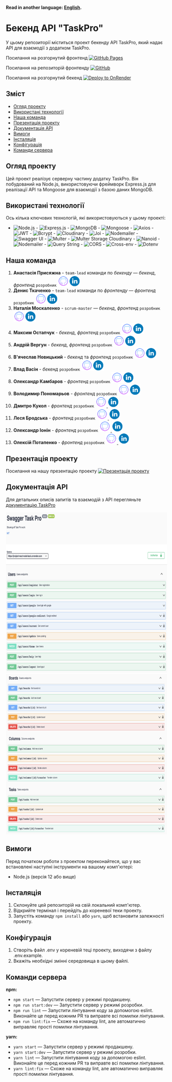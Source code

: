**Read in another language: [English](README.md).**

# Бекенд API "TaskPro"

У цьому репозиторії міститься проект бекенду API TaskPro, який надає API для взаємодії з додатком TaskPro.

Посилання на розгорнутий фронтенд [![GitHub Pages](https://img.shields.io/badge/Deploy-GitHub%20Pages-blue?style=for-the-badge&logo=github)](https://tkachenko01001.github.io/project-REACT_NODE/)

Посилання на репозиторій фронтенду [![GitHub](https://img.shields.io/badge/Repository-GitHub-green?style=for-the-badge&logo=github)](https://github.com/Tkachenko01001/project-REACT_NODE)

Посилання на розгорнутий бекенд [![Deploy to OnRender](https://img.shields.io/badge/Deploy-onRender-indigo?style=for-the-badge)](https://project-react-node-back.onrender.com/)

## Зміст

- [Огляд проекту](#огляд-проекту)
- [Використані технології](#використані-технології)
- [Наша команда](#наша-команда)
- [Презентація проекту](#презентація-проекту)
- [Документація API](#документація-api)
- [Вимоги](#вимоги)
- [Інсталяція](#інсталяція)
- [Конфігурація](#конфігурація)
- [Команди сервера](#команди-сервера)

## Огляд проекту

Цей проект реалізує серверну частину додатку TaskPro. Він побудований на Node.js, використовуючи фреймворк Express.js для реалізації API та Mongoose для взаємодії з базою даних MongoDB.

## Використані технології

Ось кілька ключових технологій, які використовуються у цьому проекті:

- ![Node.js](https://img.shields.io/badge/Node.js-14-green) - ![Express.js](https://img.shields.io/badge/Express.js-4.18-blue) - ![MongoDB](https://img.shields.io/badge/MongoDB-4.4-lightgreen) - ![Mongoose](https://img.shields.io/badge/Mongoose-7.4-orange) - ![Axios](https://img.shields.io/badge/Axios-1.4-red) - ![JWT](https://img.shields.io/badge/JSON%20Web%20Token-9.0-yellow) - ![Bcrypt](https://img.shields.io/badge/Bcrypt-5.1-purple) - ![Cloudinary](https://img.shields.io/badge/Cloudinary-1.40-brightgreen) - ![Joi](https://img.shields.io/badge/Joi-17.9-lightblue) - ![Nodemailer](https://img.shields.io/badge/Nodemailer-6.9-mediumorchid) - ![Swagger UI](https://img.shields.io/badge/Swagger%20UI-5.0-maroon) - ![Multer](https://img.shields.io/badge/Multer-1.4.5--lts.1-teal) - ![Multer Storage Cloudinary](https://img.shields.io/badge/Multer%20Storage%20Cloudinary-4.0-navy) - ![Nanoid](https://img.shields.io/badge/Nanoid-3.3.4-orange) - ![Nodemailer](https://img.shields.io/badge/Nodemailer-6.9-moccasin) - ![Query String](https://img.shields.io/badge/Query%20String-7.0-turquoise) - ![CORS](https://img.shields.io/badge/CORS-2.8-indigo) - ![Cross-env](https://img.shields.io/badge/Cross--env-7.0-palevioletred) - ![Dotenv](https://img.shields.io/badge/Dotenv-16.3-skyblue)

## Наша команда

 1. **Анастасія Присяжна** - `team-lead` команди по _бекенду_ — _бекенд_, _фронтенд_ ``розробник`` <a href="https://github.com/Anastasia-front"><img src='./images/github.png' alt="Репозиторій GitHub" width="35" height="35"></a><a href="https://www.linkedin.com/in/anastasiia-prysiazhnaia"><img src='./images/linkedin.png' alt="Профіль LinkedIn"  width="35" height="35"></a>
2. **Денис Ткаченко** - `team-lead` команди по _фронтенду_ — _фронтенд_ `розробник` <a href="https://github.com/Tkachenko01001"><img src='./images/github.png' alt="Репозиторій GitHub" width="35" height="35"></a><a href="https://www.linkedin.com/in/denis-tkachenko-developer/"><img src='./images/linkedin.png' alt="Профіль LinkedIn"  width="35" height="35"></a>
3. **Наталія Москаленко** - `scrum-master` — _бекенд_, _фронтенд_ `розробник` <a href="https://github.com/Nataly-Moskalenko"><img src='./images/github.png' alt="Репозиторій GitHub" width="35" height="35"></a><a href="https://www.linkedin.com/in/nataly-moskalenko/"><img src='./images/linkedin.png' alt="Профіль LinkedIn"  width="35" height="35"></a>
4. **Максим Остапчук** - _бекенд_, _фронтенд_ `розробник` <a href="https://github.com/gadgetadd"><img src='./images/github.png' alt="Репозиторій GitHub" width="35" height="35"></a><a href='https://www.linkedin.com/in/maksym-ostapchukk/'><img src='./images/linkedin.png' alt="Профіль LinkedIn"  width="35" height="35"></a>
5. **Андрій Вергун** - _бекенд_, _фронтенд_ `розробник` <a href="https://github.com/Andrii-Verhun"><img src='./images/github.png' alt="Репозиторій GitHub" width="35" height="35"></a><a href="https://www.linkedin.com/in/andrii-verhun/"><img src='./images/linkedin.png' alt="Профіль LinkedIn"  width="35" height="35"></a>
6. **В'ячеслав Новицький** - _бекенд_ та _фронтенд_ `розробник` <a href="https://github.com/W-Novytskyi"><img src='./images/github.png' alt="Репозиторій GitHub" width="35" height="35"></a><a href="https://www.linkedin.com/in/viacheslav-novytskyi-22a26b278/"><img src='./images/linkedin.png' alt="Профіль LinkedIn"  width="35" height="35"></a>
7. **Влад Васін** - _бекенд_ `розробник` <a href="https://github.com/Sldvld"><img src='./images/github.png' alt="Репозиторій GitHub" width="35" height="35"></a><a href="https://www.linkedin.com/in/"><img src='./images/linkedin.png' alt="Профіль LinkedIn"  width="35" height="35"></a>
8. **Олександр Камбаров** - _фронтенд_ `розробник` <a href="https://github.com/OleksandrKambarov"><img src='./images/github.png' alt="Репозиторій GitHub" width="35" height="35"></a><a href="https://www.linkedin.com/in/oleksandrkambarov/"><img src='./images/linkedin.png' alt="Профіль LinkedIn"  width="35" height="35"></a>
9. **Володимир Пономарьов** - _фронтенд_ `розробник` <a href="https://github.com/ripper3061"><img src='./images/github.png' alt="Репозиторій GitHub" width="35" height="35"></a><a href="https://www.linkedin.com/in/volodymyr-ponomarov/"><img src='./images/linkedin.png' alt="Профіль LinkedIn"  width="35" height="35"></a>
10. **Дмитро Кукол** - _фронтенд_ `розробник` <a href="https://github.com/demonsys"> <img src='./images/github.png' alt="Репозиторій GitHub" width="35" height="35"> </a> <a href="https://www.linkedin.com/in/denis-tkachenko-developer/"> <img src='./images/linkedin.png' alt="Профіль LinkedIn"  width="35" height="35"> </a>
11. **Леся Бродська** - _фронтенд_ `розробник` <a href="https://github.com/Lesya-Brodskaya"> <img src='./images/github.png' alt="Репозиторій GitHub" width="35" height="35"> </a> <a href="https://www.linkedin.com/in/lesia-brodska/"> <img src='./images/linkedin.png' alt="Профіль LinkedIn"  width="35" height="35"> </a>
12. **Олександр Іонін** - _фронтенд_ `розробник` <a href="https://github.com/Ionytch"> <img src='./images/github.png' alt="Репозиторій GitHub" width="35" height="35"> </a> <a href="https://www.linkedin.com/in/oleksandr-ionin-225aa61b4/"> <img src='./images/linkedin.png' alt="Профіль LinkedIn"  width="35" height="35"> </a>
13. **Олексій Потапенко** - _фронтенд_ `розробник` <a href="https://github.com/gambel1"> <img src='./images/github.png' alt="Репозиторій GitHub" width="35" height="35"> </a> <a href="https://www.linkedin.com/in/alexpotapenko/"> <img src='./images/linkedin.png' alt="Профіль LinkedIn"  width="35" height="35"> </a>


## Презентація проекту
Посилання на нашу презентацію проекту [![Презентація проекту](https://img.shields.io/badge/bug-busters-darkslategray?style=for-the-badge)](https://docs.google.com/presentation/d/1MTGJwpG5kNE_zFHPRGo0qjaKO7gitRCC/edit?usp=sharing&ouid=106478031856412069122&rtpof=true&sd=true)

## Документація API

Для детальних описів запитів та взаємодій з API перегляньте [документацію TaskPro](https://project-react-node-back.onrender.com/api-docs)

<img src="./images/users.png" alt="Документація API TaskPro для користувачів" width="900" height="500">
<img src="./images/boards-columns-tasks.png" alt="Документація API TaskPro для дошок-колонок-завдань" width="900" height="500">

## Вимоги

Перед початком роботи з проектом переконайтеся, що у вас встановлені наступні інструменти на вашому комп'ютері:

- Node.js (версія 12 або вище)

## Інсталяція

1. Склонуйте цей репозиторій на свій локальний комп'ютер.
2. Відкрийте термінал і перейдіть до кореневої теки проекту.
3. Запустіть команду `npm install` або `yarn`, щоб встановити залежності проекту.

## Конфігурація

1. Створіть файл .env у кореневій теці проекту, виходячи з файлу .env.example.
2. Вкажіть необхідні змінні середовища в цьому файлі.

## Команди сервера

**npm:**

- `npm start` — Запустити сервер у режимі продакшену.
- `npm run start:dev` — Запустити сервер у режимі розробки.
- `npm run lint` — Запустити лінтування коду за допомогою eslint. Виконайте це перед кожним PR та виправте всі помилки лінтування.
- `npm run lint:fix` — Схоже на команду lint, але автоматично виправляє прості помилки лінтування.

**yarn:**

- `yarn start` — Запустити сервер у режимі продакшену.
- `yarn start:dev` — Запустити сервер у режимі розробки.
- `yarn lint` — Запустити лінтування коду за допомогою eslint. Виконайте це перед кожним PR та виправте всі помилки лінтування.
- `yarn lint:fix` — Схоже на команду lint, але автоматично виправляє прості помилки лінтування.

